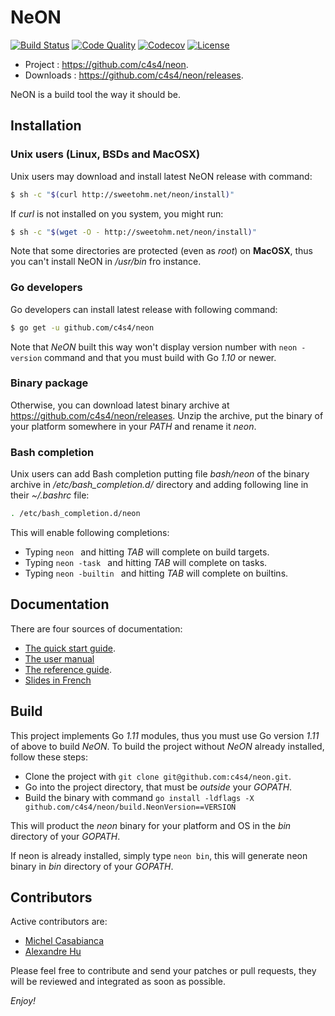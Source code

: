 NeON
====

[![Build Status](https://travis-ci.org/c4s4/neon.svg?branch=master)](https://travis-ci.org/c4s4/neon)
[![Code Quality](https://goreportcard.com/badge/github.com/c4s4/neon)](https://goreportcard.com/report/github.com/c4s4/neon)
[![Codecov](https://codecov.io/gh/c4s4/neon/branch/master/graph/badge.svg)](https://codecov.io/gh/c4s4/neon)
[![License](https://img.shields.io/badge/License-Apache%202.0-blue.svg)](https://opensource.org/licenses/Apache-2.0)

- Project :   <https://github.com/c4s4/neon>.
- Downloads : <https://github.com/c4s4/neon/releases>.

NeON is a build tool the way it should be.

Installation
------------

### Unix users (Linux, BSDs and MacOSX)

Unix users may download and install latest NeON release with command:

```bash
$ sh -c "$(curl http://sweetohm.net/neon/install)"
```

If *curl* is not installed on you system, you might run:

```bash
$ sh -c "$(wget -O - http://sweetohm.net/neon/install)"
```

Note that some directories are protected (even as *root*) on **MacOSX**, thus
you can't install NeON in */usr/bin* fro instance.

### Go developers

Go developers can install latest release with following command:

```bash
$ go get -u github.com/c4s4/neon
```

Note that *NeON* built this way won't display version number with `neon -version` command and that you must build with Go *1.10* or newer.

### Binary package

Otherwise, you can download latest binary archive at <https://github.com/c4s4/neon/releases>. Unzip the archive, put the binary of your platform somewhere in your *PATH* and rename it *neon*.

### Bash completion

Unix users can add Bash completion putting file *bash/neon* of the binary archive in */etc/bash_completion.d/* directory and adding following line in their *~/.bashrc* file:

```bash
. /etc/bash_completion.d/neon
```

This will enable following completions:

- Typing `neon ` and hitting *TAB* will complete on build targets.
- Typing `neon -task ` and hitting *TAB* will complete on tasks.
- Typing `neon -builtin ` and hitting *TAB* will complete on builtins.

Documentation
-------------

There are four sources of documentation:

- [The quick start guide](doc/quickstart.md).
- [The user manual](doc/usermanual.md)
- [The reference guide](doc/reference.md).
- [Slides in French](http://sweetohm.net/slides/slides-neon)

Build
-----

This project implements Go *1.11* modules, thus you must use Go version *1.11* of above to build *NeON*. To build the project without *NeON* already installed, follow these steps:

- Clone the project with `git clone git@github.com:c4s4/neon.git`.
- Go into the project directory, that must be *outside* your *GOPATH*.
- Build the binary with command
  `go install -ldflags -X  github.com/c4s4/neon/build.NeonVersion==VERSION`

This will product the *neon* binary for your platform and OS in the *bin* directory of your *GOPATH*.

If neon is already installed, simply type `neon bin`, this will generate neon binary in *bin* directory of your *GOPATH*.

Contributors
------------

Active contributors are:

- [Michel Casabianca](mailto:casa@sweetohm.net)
- [Alexandre Hu](mailto:a.hu@dalloz.fr)

Please feel free to contribute and send your patches or pull requests, they will be reviewed and integrated as soon as possible.

*Enjoy!*

